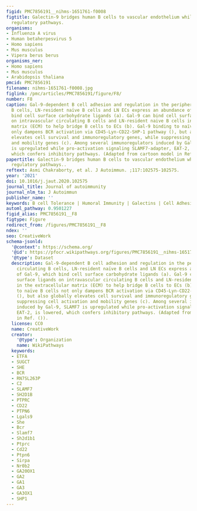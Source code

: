 ```yaml
---
figid: PMC7856191__nihms-1651761-f0008
figtitle: Galectin-9 bridges human B cells to vascular endothelium while programming
  regulatory pathways.
organisms:
- Influenza A virus
- Human betaherpesvirus 5
- Homo sapiens
- Mus musculus
- Vipera berus berus
organisms_ner:
- Homo sapiens
- Mus musculus
- Arabidopsis thaliana
pmcid: PMC7856191
filename: nihms-1651761-f0008.jpg
figlink: /pmc/articles/PMC7856191/figure/F8/
number: F8
caption: Gal-9-dependent B cell adhesion and regulation in the periphery. Human circulating
  B cells, LN-resident naïve B cells and LN ECs express an abundance of Gal-9, which
  bind cell surface carbohydrate ligands (a). Gal-9 can bind cell surface ligands
  on intravascular circulating B cells and LN-resident naive B cells in the extracellular
  matrix (ECM) to help bridge B cells to ECs (b). Gal-9 binding to naïve B cells not
  only dampens BCR activation via CD45-Lyn-CD22-SHP-1 pathway (), but also globally
  elevates cell survival and immunoregulatory genes, while suppressing cell activation
  and mobility genes (c). Among several immunoregulators induced by Gal-9, SLAMF7
  is upregulated while pro-activation signaling SLAMF7-adapter, EAT-2, is lowered,
  which confers inhibitory pathways. (Adapted from cartoon model in Ref. ()).
papertitle: Galectin-9 bridges human B cells to vascular endothelium while programming
  regulatory pathways..
reftext: Asmi Chakraborty, et al. J Autoimmun. ;117:102575-102575.
year: '2021'
doi: 10.1016/j.jaut.2020.102575
journal_title: Journal of autoimmunity
journal_nlm_ta: J Autoimmun
publisher_name: ''
keywords: B cell Tolerance | Humoral Immunity | Galectins | Cell Adhesion | Immunoregulation
automl_pathway: 0.9501227
figid_alias: PMC7856191__F8
figtype: Figure
redirect_from: /figures/PMC7856191__F8
ndex: ''
seo: CreativeWork
schema-jsonld:
  '@context': https://schema.org/
  '@id': https://pfocr.wikipathways.org/figures/PMC7856191__nihms-1651761-f0008.html
  '@type': Dataset
  description: Gal-9-dependent B cell adhesion and regulation in the periphery. Human
    circulating B cells, LN-resident naïve B cells and LN ECs express an abundance
    of Gal-9, which bind cell surface carbohydrate ligands (a). Gal-9 can bind cell
    surface ligands on intravascular circulating B cells and LN-resident naive B cells
    in the extracellular matrix (ECM) to help bridge B cells to ECs (b). Gal-9 binding
    to naïve B cells not only dampens BCR activation via CD45-Lyn-CD22-SHP-1 pathway
    (), but also globally elevates cell survival and immunoregulatory genes, while
    suppressing cell activation and mobility genes (c). Among several immunoregulators
    induced by Gal-9, SLAMF7 is upregulated while pro-activation signaling SLAMF7-adapter,
    EAT-2, is lowered, which confers inhibitory pathways. (Adapted from cartoon model
    in Ref. ()).
  license: CC0
  name: CreativeWork
  creator:
    '@type': Organization
    name: WikiPathways
  keywords:
  - ETFA
  - SUGCT
  - SHE
  - BCR
  - RN7SL263P
  - C2
  - SLAMF7
  - SH2D1B
  - PTPRC
  - CD22
  - PTPN6
  - Lgals9
  - She
  - Bcr
  - Slamf7
  - Sh2d1b1
  - Ptprc
  - Cd22
  - Ptpn6
  - Sirpa
  - Nr0b2
  - GA20OX1
  - GA2
  - GA1
  - GA3
  - GA3OX1
  - SHP1
---
```

